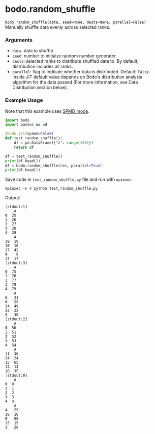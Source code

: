 # bodo.random_shuffle
    
`bodo.random_shuffle(data, seed=None, dests=None, parallel=False)`
Manually shuffle data evenly across selected ranks.

### Arguments
    
- ``data``: data to shuffle.
- ``seed``: number to initialze random number generator.
- ``dests``: selected ranks to distribute shuffled data to. By default, distribution includes all ranks.
- ``parallel``: flag to indicate whether data is distributed. Default: `False`. Inside JIT default value depends on Bodo's distribution analysis algorithm for the data passed (For more information, see Data Distribution section below).

### Example Usage

Note that this example uses [SPMD mode](../../bodo_parallelism/bodo_parallelism_basics.md#spmd).
    
```py
import bodo
import pandas as pd

@bodo.jit(spawn=False)
def test_random_shuffle():
    df = pd.DataFrame({"A": range(100)})
    return df

df = test_random_shuffle()
print(df.head())
df = bodo.random_shuffle(res, parallel=True)
print(df.head())
```

Save code in ``test_random_shuffle.py`` file and run with `mpiexec`.

```shell
mpiexec -n 4 python test_random_shuffle.py
```

Output:

```console
[stdout:1]
    A
0  25
1  26
2  27
3  28
4  29
    A
19  19
10  10
17  42
9    9
17  17
[stdout:3]
    A
0  75
1  76
2  77
3  78
4  79
    A
6   31
0   25
24  49
22  22
5   30
[stdout:2]
    A
0  50
1  51
2  52
3  53
4  54
    A
11  36
24  24
15  65
14  14
10  35
[stdout:0]
    A
0  0
1  1
2  2
3  3
4  4
    A
4   29
18  18
8   58
15  15
3   28
```

